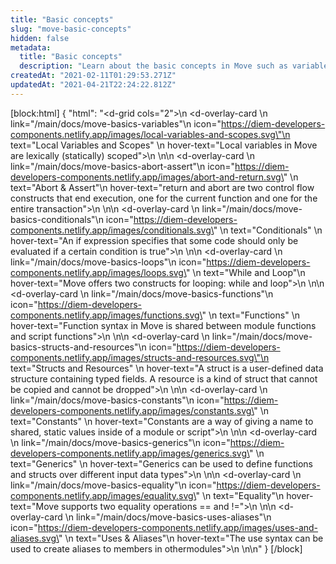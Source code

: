 ```yaml
---
title: "Basic concepts"
slug: "move-basic-concepts"
hidden: false
metadata: 
  title: "Basic concepts"
  description: "Learn about the basic concepts in Move such as variables, conditionals, loops, and more."
createdAt: "2021-02-11T01:29:53.271Z"
updatedAt: "2021-04-21T22:24:22.812Z"
---
```

[block:html]
{
  "html": "<d-grid cols=\"2\">\n    <d-overlay-card \n        link=\"/main/docs/move-basics-variables\"\n        icon=\"https://diem-developers-components.netlify.app/images/local-variables-and-scopes.svg\"\n        text=\"Local Variables and Scopes\" \n        hover-text=\"Local variables in Move are lexically (statically) scoped\">\n    </d-overlay-card>\n\n    <d-overlay-card \n        link=\"/main/docs/move-basics-abort-assert\"\n        icon=\"https://diem-developers-components.netlify.app/images/abort-and-return.svg\" \n        text=\"Abort &amp; Assert\"\n        hover-text=\"return and abort are two control flow constructs that end execution, one for the current function and one for the entire transaction\">\n    </d-overlay-card>\n\n    <d-overlay-card \n        link=\"/main/docs/move-basics-conditionals\"\n        icon=\"https://diem-developers-components.netlify.app/images/conditionals.svg\" \n        text=\"Conditionals\" \n        hover-text=\"An if expression specifies that some code should only be evaluated if a certain condition is true\">\n    </d-overlay-card>\n\n    <d-overlay-card \n        link=\"/main/docs/move-basics-loops\"\n        icon=\"https://diem-developers-components.netlify.app/images/loops.svg\" \n        text=\"While and Loop\"\n        hover-text=\"Move offers two constructs for looping: while and loop\">\n    </d-overlay-card>\n\n    <d-overlay-card \n        link=\"/main/docs/move-basics-functions\"\n        icon=\"https://diem-developers-components.netlify.app/images/functions.svg\" \n        text=\"Functions\" \n        hover-text=\"Function syntax in Move is shared between module functions and script functions\">\n    </d-overlay-card>\n\n    <d-overlay-card \n        link=\"/main/docs/move-basics-structs-and-resources\"\n        icon=\"https://diem-developers-components.netlify.app/images/structs-and-resources.svg\"\n        text=\"Structs and Resources\" \n        hover-text=\"A struct is a user-defined data structure containing typed fields. A resource is a kind of struct that cannot be copied and cannot be dropped\">\n    </d-overlay-card>\n\n    <d-overlay-card \n        link=\"/main/docs/move-basics-constants\"\n        icon=\"https://diem-developers-components.netlify.app/images/constants.svg\" \n        text=\"Constants\" \n        hover-text=\"Constants are a way of giving a name to shared, static values inside of a module or script\">\n    </d-overlay-card>\n\n    <d-overlay-card \n        link=\"/main/docs/move-basics-generics\"\n        icon=\"https://diem-developers-components.netlify.app/images/generics.svg\" \n        text=\"Generics\" \n        hover-text=\"Generics can be used to define functions and structs over different input data types\">\n    </d-overlay-card>\n\n    <d-overlay-card \n        link=\"/main/docs/move-basics-equality\"\n        icon=\"https://diem-developers-components.netlify.app/images/equality.svg\" \n        text=\"Equality\"\n        hover-text=\"Move supports two equality operations == and !=\">\n    </d-overlay-card>\n\n    <d-overlay-card \n        link=\"/main/docs/move-basics-uses-aliases\"\n        icon=\"https://diem-developers-components.netlify.app/images/uses-and-aliases.svg\" \n        text=\"Uses &amp; Aliases\"\n        hover-text=\"The use syntax can be used to create aliases to members in othermodules\">\n    </d-overlay-card>\n</d-grid>\n"
}
[/block]